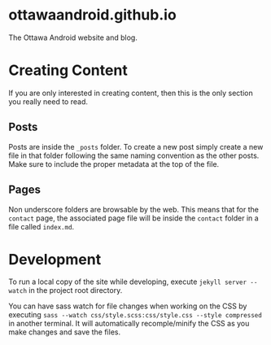ottawaandroid.github.io
=======================
The Ottawa Android website and blog.

Creating Content
================
If you are only interested in creating content, then this is the only section you
really need to read.

Posts
-----
Posts are inside the ``_posts`` folder. To create a new post simply
create a new file in that folder following the same naming convention as the other
posts. Make sure to include the proper metadata at the top of the file.

Pages
-----
Non underscore folders are browsable by the web. This means that for the ``contact``
page, the associated page file will be inside the ``contact`` folder in a file called
``index.md``.

Development
===========
To run a local copy of the site while developing, execute ``jekyll server --watch`` 
in the project root directory.

You can have sass watch for file changes when working on the CSS by executing
``sass --watch css/style.scss:css/style.css --style compressed`` in another terminal.
It will automatically recomple/minify the CSS as you make changes and save the files.
